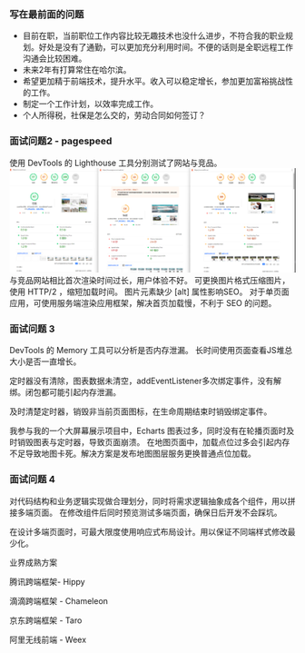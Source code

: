 ### 写在最前面的问题

* 目前在职，当前职位工作内容比较无趣技术也没什么进步，不符合我的职业规划。好处是没有了通勤，可以更加充分利用时间。不便的话则是全职远程工作沟通会比较困难。
* 未来2年有打算常住在哈尔滨。
* 希望更加精于前端技术，提升水平。收入可以稳定增长，参加更加富裕挑战性的工作。
* 制定一个工作计划，以效率完成工作。
* 个人所得税，社保是怎么交的，劳动合同如何签订？

### 面试问题2 - pagespeed

使用 DevTools 的 Lighthouse 工具分别测试了网站与竞品。
![](image/面试问题/1654442465173.png)
与竞品网站相比首次渲染时间过长，用户体验不好。
可更换图片格式压缩图片，使用 HTTP/2 ，缩短加载时间。
图片元素缺少 [alt] 属性影响SEO。
对于单页面应用，可使用服务端渲染应用框架，解决首页加载慢，不利于 SEO 的问题。

### 面试问题 3

DevTools 的 Memory 工具可以分析是否内存泄漏。
长时间使用页面查看JS堆总大小是否一直增长。

定时器没有清除，图表数据未清空，addEventListener多次绑定事件，没有解绑。闭包都可能引起内存泄漏。

及时清楚定时器，销毁非当前页面图标，在生命周期结束时销毁绑定事件。

我参与我的一个大屏幕展示项目中，Echarts 图表过多，同时没有在轮播页面时及时销毁图表与定时器，导致页面崩溃。
在地图页面中，加载点位过多会引起内存不足导致地图卡死。解决方案是发布地图图层服务更换普通点位加载。

### 面试问题 4

对代码结构和业务逻辑实现做合理划分，同时将需求逻辑抽象成各个组件，用以拼接多端页面。
在修改组件后同时预览测试多端页面，确保日后开发不会踩坑。

在设计多端页面时，可最大限度使用响应式布局设计。用以保证不同端样式修改最少化。

业界成熟方案

腾讯跨端框架- Hippy

滴滴跨端框架 - Chameleon

京东跨端框架 - Taro

阿里无线前端 - Weex
